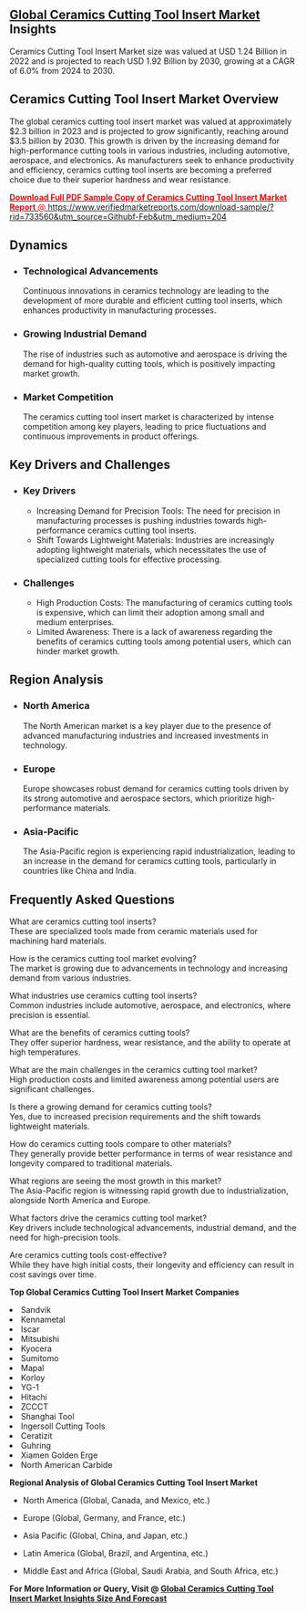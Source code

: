 <h2><a href="https://www.verifiedmarketreports.com/download-sample/?rid=733560&amp;utm_source=Githubf&amp;utm_medium=204" target="_blank">Global Ceramics Cutting Tool Insert Market</a> Insights</h2><p>Ceramics Cutting Tool Insert Market size was valued at USD 1.24 Billion in 2022 and is projected to reach USD 1.92 Billion by 2030, growing at a CAGR of 6.0% from 2024 to 2030.</p><p> <h2>Ceramics Cutting Tool Insert Market Overview</h2> <p>The global ceramics cutting tool insert market was valued at approximately $2.3 billion in 2023 and is projected to grow significantly, reaching around $3.5 billion by 2030. This growth is driven by the increasing demand for high-performance cutting tools in various industries, including automotive, aerospace, and electronics. As manufacturers seek to enhance productivity and efficiency, ceramics cutting tool inserts are becoming a preferred choice due to their superior hardness and wear resistance.</p> <p><a href="#"><p><span class=""><span style="color: #ff0000;"><strong>Download Full PDF Sample Copy of Ceramics Cutting Tool Insert Market Report</strong> @ </span><a href="https://www.verifiedmarketreports.com/download-sample/?rid=733560&amp;utm_source=Githubf-Feb&amp;utm_medium=204" target="_blank">https://www.verifiedmarketreports.com/download-sample/?rid=733560&amp;utm_source=Githubf-Feb&amp;utm_medium=204</a></span></p></a></p> <h2>Dynamics</h2> <ul> <li><h3>Technological Advancements</h3>Continuous innovations in ceramics technology are leading to the development of more durable and efficient cutting tool inserts, which enhances productivity in manufacturing processes.</li> <li><h3>Growing Industrial Demand</h3>The rise of industries such as automotive and aerospace is driving the demand for high-quality cutting tools, which is positively impacting market growth.</li> <li><h3>Market Competition</h3>The ceramics cutting tool insert market is characterized by intense competition among key players, leading to price fluctuations and continuous improvements in product offerings.</li> </ul> <h2>Key Drivers and Challenges</h2> <ul> <li><h3>Key Drivers</h3> <ul> <li>Increasing Demand for Precision Tools: The need for precision in manufacturing processes is pushing industries towards high-performance ceramics cutting tool inserts.</li> <li>Shift Towards Lightweight Materials: Industries are increasingly adopting lightweight materials, which necessitates the use of specialized cutting tools for effective processing.</li> </ul> </li> <li><h3>Challenges</h3> <ul> <li>High Production Costs: The manufacturing of ceramics cutting tools is expensive, which can limit their adoption among small and medium enterprises.</li> <li>Limited Awareness: There is a lack of awareness regarding the benefits of ceramics cutting tools among potential users, which can hinder market growth.</li> </ul> </li> </ul> <h2>Region Analysis</h2> <ul> <li><h3>North America</h3>The North American market is a key player due to the presence of advanced manufacturing industries and increased investments in technology.</li> <li><h3>Europe</h3>Europe showcases robust demand for ceramics cutting tools driven by its strong automotive and aerospace sectors, which prioritize high-performance materials.</li> <li><h3>Asia-Pacific</h3>The Asia-Pacific region is experiencing rapid industrialization, leading to an increase in the demand for ceramics cutting tools, particularly in countries like China and India.</li> </ul> <h2>Frequently Asked Questions</h2> <p>What are ceramics cutting tool inserts? <br>These are specialized tools made from ceramic materials used for machining hard materials.</p> <p>How is the ceramics cutting tool market evolving? <br>The market is growing due to advancements in technology and increasing demand from various industries.</p> <p>What industries use ceramics cutting tool inserts? <br>Common industries include automotive, aerospace, and electronics, where precision is essential.</p> <p>What are the benefits of ceramics cutting tools? <br>They offer superior hardness, wear resistance, and the ability to operate at high temperatures.</p> <p>What are the main challenges in the ceramics cutting tool market? <br>High production costs and limited awareness among potential users are significant challenges.</p> <p>Is there a growing demand for ceramics cutting tools? <br>Yes, due to increased precision requirements and the shift towards lightweight materials.</p> <p>How do ceramics cutting tools compare to other materials? <br>They generally provide better performance in terms of wear resistance and longevity compared to traditional materials.</p> <p>What regions are seeing the most growth in this market? <br>The Asia-Pacific region is witnessing rapid growth due to industrialization, alongside North America and Europe.</p> <p>What factors drive the ceramics cutting tool market? <br>Key drivers include technological advancements, industrial demand, and the need for high-precision tools.</p> <p>Are ceramics cutting tools cost-effective? <br>While they have high initial costs, their longevity and efficiency can result in cost savings over time.</p> </p><p><strong>Top Global Ceramics Cutting Tool Insert Market Companies</strong></p><div data-test-id=""><p><li>Sandvik</li><li> Kennametal</li><li> Iscar</li><li> Mitsubishi</li><li> Kyocera</li><li> Sumitomo</li><li> Mapal</li><li> Korloy</li><li> YG-1</li><li> Hitachi</li><li> ZCCCT</li><li> Shanghai Tool</li><li> Ingersoll Cutting Tools</li><li> Ceratizit</li><li> Guhring</li><li> Xiamen Golden Erge</li><li> North American Carbide</li></p><div><strong>Regional Analysis of&nbsp;Global Ceramics Cutting Tool Insert Market</strong></div><ul><li dir="ltr"><p dir="ltr">North America&nbsp;(Global, Canada, and Mexico, etc.)</p></li><li dir="ltr"><p dir="ltr">Europe (Global, Germany, and France, etc.)</p></li><li dir="ltr"><p dir="ltr">Asia Pacific&nbsp;(Global, China, and Japan, etc.)</p></li><li dir="ltr"><p dir="ltr">Latin America&nbsp;(Global, Brazil, and Argentina, etc.)</p></li><li dir="ltr">Middle East and Africa&nbsp;(Global, Saudi Arabia, and South Africa, etc.)</li></ul><p><strong>For More Information or Query, Visit @&nbsp;</strong><strong><a href="https://www.verifiedmarketreports.com/product/ceramics-cutting-tool-insert-market/?utm_source=Githubf&amp;utm_medium=204" target="_blank">Global Ceramics Cutting Tool Insert Market Insights Size And Forecast</a></strong></p></div>
